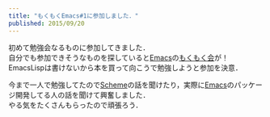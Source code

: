 ```yaml
---
title: "もくもくEmacs#1に参加しました．"
published: 2015/09/20
---
```


<p>初めて勉強会なるものに参加してきました．<br/>
自分でも参加できそうなものを探していると<a class="keyword" href="http://d.hatena.ne.jp/keyword/Emacs">Emacs</a>の<a class="keyword" href="http://d.hatena.ne.jp/keyword/%A4%E2%A4%AF%A4%E2%A4%AF%B2%F1">もくもく会</a>が！<br/>
EmacsLispは書けないから本を買って向こうで勉強しようと参加を決意．</p>

<p>今まで一人で勉強してたので<a class="keyword" href="http://d.hatena.ne.jp/keyword/Scheme">Scheme</a>の話を聞けたり，実際に<a class="keyword" href="http://d.hatena.ne.jp/keyword/Emacs">Emacs</a>のパッケージ開発してる人の話を聞けて興奮しました．<br/>
やる気をたくさんもらったので頑張ろう．</p>

